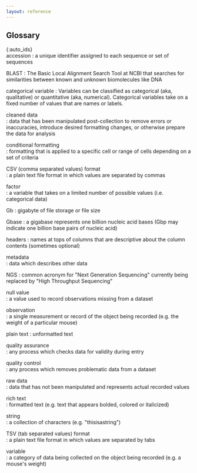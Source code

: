 ```yaml
---
layout: reference
---
```


## Glossary

{:auto_ids}  
accession
:   a unique identifier assigned to each sequence or set of sequences

BLAST
:   The Basic Local Alignment Search Tool at NCBI that searches for similarities 
	between known and unknown biomolecules like DNA

categorical variable
:   Variables can be classified as categorical (aka, qualitative) or quantitative (aka, numerical). 
  Categorical variables take on a fixed number of values that are names or labels. 

cleaned data  
:   data that has been manipulated post-collection to remove errors or 
  inaccuracies, introduce desired formatting changes, or otherwise prepare the data for analysis

conditional formatting  
:   formatting that is applied to a specific cell or range of cells depending on a set of criteria  

CSV (comma separated values) format  
:   a plain text file format in which values are separated by commas

factor  
:   a variable that takes on a limited number of possible values (i.e. categorical data)

Gb
:   gigabyte of file storage or file size

Gbase
:   a gigabase represents one billion nucleic acid bases (Gbp may indicate one billion base pairs of nucleic acid)

headers
:   names at tops of columns that are descriptive about the column contents (sometimes optional)

metadata  
:   data which describes other data  

NGS
:   common acronym for "Next Generation Sequencing" currently being replaced by "High Throughput Sequencing"

null value  
:   a value used to record observations missing from a dataset

observation  
:   a single measurement or record of the object being recorded (e.g. the weight of a particular mouse)

plain text
:   unformatted text

quality assurance  
:   any process which checks data for validity during entry  

quality control  
:   any process which removes problematic data from a dataset

raw data  
:   data that has not been manipulated and represents actual recorded values

rich text  
:  formatted text (e.g. text that appears bolded, colored or italicized)

string  
:   a collection of characters (e.g. "thisisastring")

TSV (tab separated values) format  
:   a plain text file format in which values are separated by tabs

variable  
:   a category of data being collected on the object being recorded (e.g. a mouse's weight)
